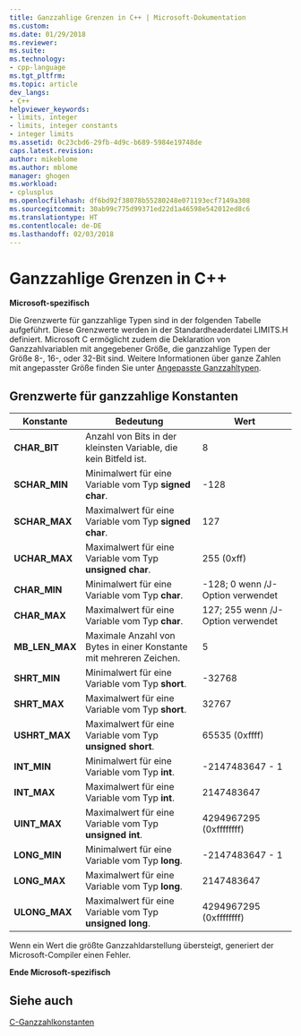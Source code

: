 ```yaml
---
title: Ganzzahlige Grenzen in C++ | Microsoft-Dokumentation
ms.custom: 
ms.date: 01/29/2018
ms.reviewer: 
ms.suite: 
ms.technology:
- cpp-language
ms.tgt_pltfrm: 
ms.topic: article
dev_langs:
- C++
helpviewer_keywords:
- limits, integer
- limits, integer constants
- integer limits
ms.assetid: 0c23cbd6-29fb-4d9c-b689-5984e19748de
caps.latest.revision: 
author: mikeblome
ms.author: mblome
manager: ghogen
ms.workload:
- cplusplus
ms.openlocfilehash: df6bd92f38078b55280248e071193ecf7149a308
ms.sourcegitcommit: 30ab99c775d99371ed22d1a46598e542012ed8c6
ms.translationtype: HT
ms.contentlocale: de-DE
ms.lasthandoff: 02/03/2018
---
```

# <a name="c-integer-limits"></a>Ganzzahlige Grenzen in C++

**Microsoft-spezifisch**

Die Grenzwerte für ganzzahlige Typen sind in der folgenden Tabelle aufgeführt. Diese Grenzwerte werden in der Standardheaderdatei LIMITS.H definiert. Microsoft C ermöglicht zudem die Deklaration von Ganzzahlvariablen mit angegebener Größe, die ganzzahlige Typen der Größe 8-, 16-, oder 32-Bit sind. Weitere Informationen über ganze Zahlen mit angepasster Größe finden Sie unter [Angepasste Ganzzahltypen](../c-language/c-sized-integer-types.md).

## <a name="limits-on-integer-constants"></a>Grenzwerte für ganzzahlige Konstanten

|**Konstante**|Bedeutung|Wert|
|------------------|-------------|-----------|
|**CHAR_BIT**|Anzahl von Bits in der kleinsten Variable, die kein Bitfeld ist.|8|
|**SCHAR_MIN**|Minimalwert für eine Variable vom Typ **signed char**.|-128|
|**SCHAR_MAX**|Maximalwert für eine Variable vom Typ **signed char**.|127|
|**UCHAR_MAX**|Maximalwert für eine Variable vom Typ **unsigned char**.|255 (0xff)|
|**CHAR_MIN**|Minimalwert für eine Variable vom Typ **char**.|-128; 0 wenn /J-Option verwendet|
|**CHAR_MAX**|Maximalwert für eine Variable vom Typ **char**.|127; 255 wenn /J-Option verwendet|
|**MB_LEN_MAX**|Maximale Anzahl von Bytes in einer Konstante mit mehreren Zeichen.|5|
|**SHRT_MIN**|Minimalwert für eine Variable vom Typ **short**.|-32768|
|**SHRT_MAX**|Maximalwert für eine Variable vom Typ **short**.|32767|
|**USHRT_MAX**|Maximalwert für eine Variable vom Typ **unsigned short**.|65535 (0xffff)|
|**INT_MIN**|Minimalwert für eine Variable vom Typ **int**.|-2147483647 - 1|
|**INT_MAX**|Maximalwert für eine Variable vom Typ **int**.|2147483647|
|**UINT_MAX**|Maximalwert für eine Variable vom Typ **unsigned int**.|4294967295 (0xffffffff)|
|**LONG_MIN**|Minimalwert für eine Variable vom Typ **long**.|-2147483647 - 1|
|**LONG_MAX**|Maximalwert für eine Variable vom Typ **long**.|2147483647|
|**ULONG_MAX**|Maximalwert für eine Variable vom Typ **unsigned long**.|4294967295 (0xffffffff)|

Wenn ein Wert die größte Ganzzahldarstellung übersteigt, generiert der Microsoft-Compiler einen Fehler.

**Ende Microsoft-spezifisch**

## <a name="see-also"></a>Siehe auch

[C-Ganzzahlkonstanten](../c-language/c-integer-constants.md)  
